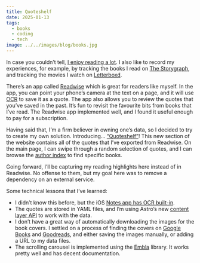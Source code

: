 ```yaml
---
title: Quoteshelf
date: 2025-01-13
tags:
  - books
  - coding
  - tech
image: ../../images/blog/books.jpg
---
```


In case you couldn’t tell, [I enjoy reading a lot](/blog/tag/books). I also like to record my experiences, for example, by tracking the books I read on [The Storygraph](https://www.thestorygraph.com/), and tracking the movies I watch on [Letterboxd](https://letterboxd.com/).

There’s an app called [Readwise](https://readwise.io/) which is great for readers like myself. In the app, you can point your phone’s camera at the text on a page, and it will use [OCR](https://en.wikipedia.org/wiki/Optical_character_recognition) to save it as a quote. The app also allows you to review the quotes that you’ve saved in the past. It’s fun to revisit the favourite bits from books that I’ve read. The Readwise app implemented well, and I found it useful enough to pay for a subscription.

Having said that, I’m a firm believer in owning one’s data, so I decided to try to create my own solution. Introducing… [“Quoteshelf”](/quoteshelf)! This new section of the website contains all of the quotes that I’ve exported from Readwise. On the main page, I can swipe through a random selection of quotes, and I can browse the [author index](/quoteshelf/authors) to find specific books.

<!-- excerpt -->

Going forward, I’ll be capturing my reading highlights here instead of in Readwise. No offense to them, but my goal here was to remove a dependency on an external service.

Some technical lessons that I’ve learned:
- I didn’t know this before, but the iOS [Notes app has OCR built-in](https://support.apple.com/en-ca/guide/iphone/iph653f28965/ios).
- The quotes are stored in YAML files, and I’m using Astro’s new [content layer API](https://astro.build/blog/content-layer-deep-dive/) to work with the data.
- I don’t have a great way of automatically downloading the images for the book covers. I settled on a process of finding the covers on [Google Books](https://books.google.com) and [Goodreads](https://www.goodreads.com/), and either saving the images manually, or adding a URL to my data files.
- The scrolling carousel is implemented using the [Embla](https://www.embla-carousel.com/) library. It works pretty well and has decent documentation.
